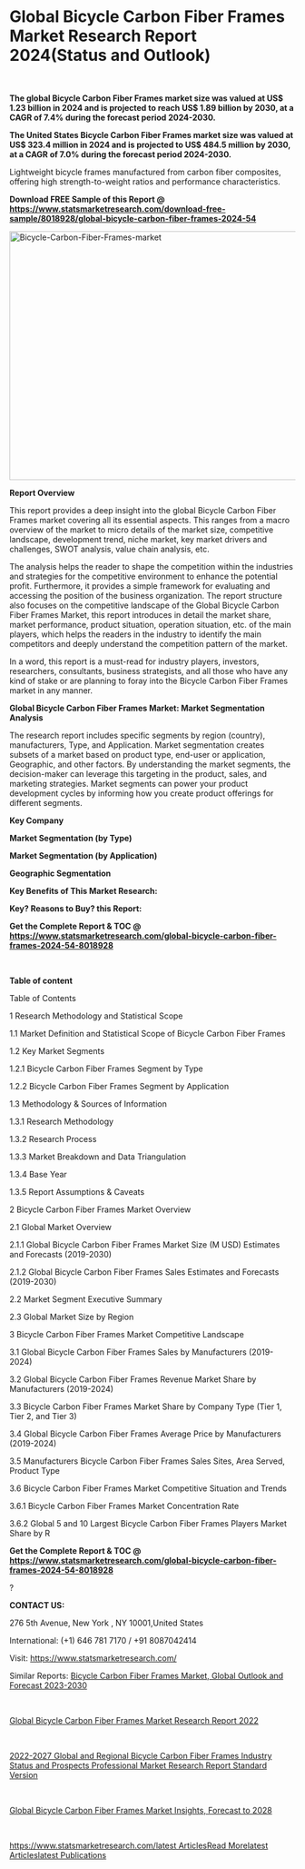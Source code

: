 <h1>Global Bicycle Carbon Fiber Frames Market Research Report 2024(Status and Outlook)</h1><br/><p><strong>The global Bicycle Carbon Fiber Frames market size was valued at US$ 1.23 billion in 2024 and is projected to reach US$ 1.89 billion by 2030, at a <strong>CAGR</strong> of 7.4% during the forecast period 2024-2030.</strong></p>
 
 
 
 <p><strong>The United States Bicycle Carbon Fiber Frames market size was valued at US$ 323.4 million in 2024 and is projected to US$ 484.5 million by 2030, at a <strong>CAGR</strong> of 7.0% during the forecast period 2024-2030.</strong></p>
 
 
 
 <p>Lightweight bicycle frames manufactured from carbon fiber composites, offering high strength-to-weight ratios and performance characteristics.</p>
 
 
 
 <p><strong>Download FREE Sample of this Report @ <a href="https://www.statsmarketresearch.com/download-free-sample/8018928/global-bicycle-carbon-fiber-frames-2024-54">https://www.statsmarketresearch.com/download-free-sample/8018928/global-bicycle-carbon-fiber-frames-2024-54</a></strong></p>
 
 
 
 <p><img alt="Bicycle-Carbon-Fiber-Frames-market" src="https://www.grandresearchstore.com/assets/report-images/Bicycle_Carbon_Fiber_Frames_market.png" style="width: 730px; height: 438px;" /></p>
 
 
 
 <p><strong>Report Overview</strong></p>
 
 
 
 <p>This report provides a deep insight into the global Bicycle Carbon Fiber Frames market covering all its essential aspects. This ranges from a macro overview of the market to micro details of the market size, competitive landscape, development trend, niche market, key market drivers and challenges, SWOT analysis, value chain analysis, etc.</p>
 
 
 
 <p>The analysis helps the reader to shape the competition within the industries and strategies for the competitive environment to enhance the potential profit. Furthermore, it provides a simple framework for evaluating and accessing the position of the business organization. The report structure also focuses on the competitive landscape of the Global Bicycle Carbon Fiber Frames Market, this report introduces in detail the market share, market performance, product situation, operation situation, etc. of the main players, which helps the readers in the industry to identify the main competitors and deeply understand the competition pattern of the market.</p>
 
 
 
 <p>In a word, this report is a must-read for industry players, investors, researchers, consultants, business strategists, and all those who have any kind of stake or are planning to foray into the Bicycle Carbon Fiber Frames market in any manner.</p>
 
 
 
 <p><strong>Global Bicycle Carbon Fiber Frames Market: Market Segmentation Analysis</strong></p>
 
 
 
 <p>The research report includes specific segments by region (country), manufacturers, Type, and Application. Market segmentation creates subsets of a market based on product type, end-user or application, Geographic, and other factors. By understanding the market segments, the decision-maker can leverage this targeting in the product, sales, and marketing strategies. Market segments can power your product development cycles by informing how you create product offerings for different segments.</p>
 
 
 
 <p><strong>Key Company</strong></p>
 
 
 
 <p><strong>Market Segmentation (by Type)</strong></p>
 
 
 
 <p><strong>Market Segmentation (<strong>by Application</strong>)</strong></p>
 
 
 
 <p><strong>Geographic Segmentation</strong></p>
 
 
 
 <p><strong>Key Benefits of This Market Research:</strong></p>
 
 
 
 <p><strong>Key? <strong>Reasons to Buy</strong>? this Report:</strong></p>
 
 
 
 <div><b>Get the Complete Report & TOC @ <a href="https://www.statsmarketresearch.com/global-bicycle-carbon-fiber-frames-2024-54-8018928">https://www.statsmarketresearch.com/global-bicycle-carbon-fiber-frames-2024-54-8018928</a></b></div>
 
 
 
 <p><br />
 
 <b>Table of content</b></p>
 
 
 
 <p>Table of Contents<br />
 
 1 Research Methodology and Statistical Scope<br />
 
 1.1 Market Definition and Statistical Scope of Bicycle Carbon Fiber Frames<br />
 
 1.2 Key Market Segments<br />
 
 1.2.1 Bicycle Carbon Fiber Frames Segment by Type<br />
 
 1.2.2 Bicycle Carbon Fiber Frames Segment by Application<br />
 
 1.3 Methodology & Sources of Information<br />
 
 1.3.1 Research Methodology<br />
 
 1.3.2 Research Process<br />
 
 1.3.3 Market Breakdown and Data Triangulation<br />
 
 1.3.4 Base Year<br />
 
 1.3.5 Report Assumptions & Caveats<br />
 
 2 Bicycle Carbon Fiber Frames Market Overview<br />
 
 2.1 Global Market Overview<br />
 
 2.1.1 Global Bicycle Carbon Fiber Frames Market Size (M USD) Estimates and Forecasts (2019-2030)<br />
 
 2.1.2 Global Bicycle Carbon Fiber Frames Sales Estimates and Forecasts (2019-2030)<br />
 
 2.2 Market Segment Executive Summary<br />
 
 2.3 Global Market Size by Region<br />
 
 3 Bicycle Carbon Fiber Frames Market Competitive Landscape<br />
 
 3.1 Global Bicycle Carbon Fiber Frames Sales by Manufacturers (2019-2024)<br />
 
 3.2 Global Bicycle Carbon Fiber Frames Revenue Market Share by Manufacturers (2019-2024)<br />
 
 3.3 Bicycle Carbon Fiber Frames Market Share by Company Type (Tier 1, Tier 2, and Tier 3)<br />
 
 3.4 Global Bicycle Carbon Fiber Frames Average Price by Manufacturers (2019-2024)<br />
 
 3.5 Manufacturers Bicycle Carbon Fiber Frames Sales Sites, Area Served, Product Type<br />
 
 3.6 Bicycle Carbon Fiber Frames Market Competitive Situation and Trends<br />
 
 3.6.1 Bicycle Carbon Fiber Frames Market Concentration Rate<br />
 
 3.6.2 Global 5 and 10 Largest Bicycle Carbon Fiber Frames Players Market Share by R</p>
 
 
 
 <div><b>Get the Complete Report & TOC @ <a href="https://www.statsmarketresearch.com/global-bicycle-carbon-fiber-frames-2024-54-8018928">https://www.statsmarketresearch.com/global-bicycle-carbon-fiber-frames-2024-54-8018928</a></b></div>
 
 
 
 <p>? </p>
 
 
 
 <p><b>CONTACT US:</b><br />
 
 276 5th Avenue, New York , NY 10001,United States<br />
 
 International: (+1) 646 781 7170 / +91 8087042414<br />
 
 Visit: <a href="https://www.statsmarketresearch.com/">https://www.statsmarketresearch.com/</a><br />
 
 Similar Reports: <a href="https://www.statsmarketresearch.com/global-bicycle-carbon-fiber-frames-2024-54-8018928">Bicycle Carbon Fiber Frames Market, Global Outlook and Forecast 2023-2030</a><br />
 
 <br />
 
 <a href="https://www.statsmarketresearch.com/global-bicycle-carbon-fiber-frames-2024-54-8018928">Global Bicycle Carbon Fiber Frames Market Research Report 2022</a><br />
 
 <br />
 
 <a href="https://www.statsmarketresearch.com/global-bicycle-carbon-fiber-frames-2024-54-8018928">2022-2027 Global and Regional Bicycle Carbon Fiber Frames Industry Status and Prospects Professional Market Research Report Standard Version</a><br />
 
 <br />
 
 <a href="https://www.statsmarketresearch.com/global-bicycle-carbon-fiber-frames-2024-54-8018928">Global Bicycle Carbon Fiber Frames Market Insights, Forecast to 2028</a><br />
 
 <br />
 
 <a href="https://gyeongbokgung.com">https://www.statsmarketresearch.com/</a><a href="https://hallyeomaritime.com">latest Articles</a><a href="https://jingwansa.com">Read More</a><a href="https://nguoiviet.jp/">latest Articles</a><a href="https://www.intelmarketresearch.com/">latest Publications</a></p>
